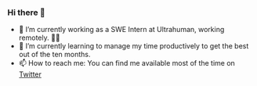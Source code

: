 ### Hi there 👋

- 🔭 I’m currently working as a SWE Intern at Ultrahuman, working remotely. 👨‍💻
- 🌱 I’m currently learning to manage my time productively to get the best out of the ten months.
- 📫 How to reach me: You can find me available most of the time on [Twitter](https://twitter.com/rudrankriyam)


<!--
**rudrankriyam/rudrankriyam** is a ✨ _special_ ✨ repository because its `README.md` (this file) appears on your GitHub profile.

Here are some ideas to get you started:

- 🌱 I’m currently learning ...
- 👯 I’m looking to collaborate on ...
- 🤔 I’m looking for help with ...
- 💬 Ask me about ...
- 📫 How to reach me: ...
- 😄 Pronouns: ...
- ⚡ Fun fact: ...
-->

